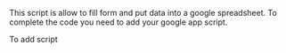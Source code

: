 This script is allow to fill form and put data into a google spreadsheet. 
To complete the code you need to add your google app script. 

To add script 